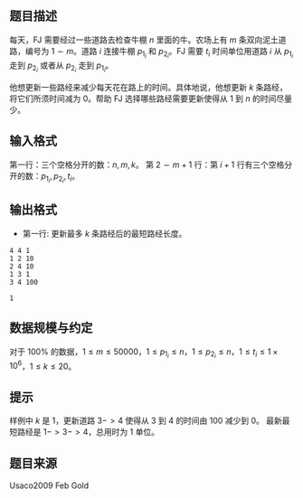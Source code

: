 ## 题目描述
每天，FJ 需要经过一些道路去检查牛棚 $n$ 里面的牛。农场上有 $m$ 条双向泥土道路，编号为 $1\sim m$。道路 $i$ 连接牛棚 $p_{1_i}$ 和 $p_{2_i}$。FJ 需要 $t_i$ 时间单位用道路 $i$ 从 $p_{1_i}$ 走到 $p_{2_i}$ 或者从 $p_{2_i}$ 走到 $p_{1_i}$。

他想更新一些路经来减少每天花在路上的时间。具体地说，他想更新 $k$ 条路经，将它们所须时间减为 $0$。帮助 FJ 选择哪些路经需要更新使得从 $1$ 到 $n$ 的时间尽量少。

## 输入格式
第一行：三个空格分开的数：$n,m,k$。
第 $2\sim m+1$ 行：第 $i+1$ 行有三个空格分开的数：$p_{1_i},p_{2_i},t_i$。

## 输出格式
* 第一行: 更新最多 $k$ 条路经后的最短路经长度。

```input1
4 4 1
1 2 10
2 4 10
1 3 1
3 4 100
```
```output1
1
```
## 数据规模与约定
对于 $100\%$ 的数据，$1\le m \le 50000$，$1 \leq p_{1_i} \leq n$，$1 \le p_{2_i}\le n$，$1 \le t_i \le 1\times 10^6$，$1 \le k \le 20$。

## 提示
样例中 $k$ 是 $1$，更新道路 $3->4$ 使得从 $3$ 到 $4$ 的时间由 $100$ 减少到 $0$。 最新最短路经是 $1->3->4$，总用时为 $1$ 单位。

## 题目来源
Usaco2009 Feb Gold